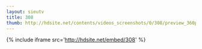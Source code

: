 ```yaml
---
layout: sieutv
title: 308
thumb: http://hdsite.net/contents/videos_screenshots/0/308/preview_360p.mp4.jpg
---
```

{% include iframe src='http://hdsite.net/embed/308' %}
 
